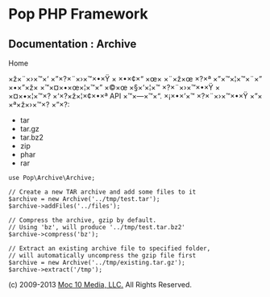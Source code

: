 Pop PHP Framework
=================

Documentation : Archive
-----------------------

Home

×ž×¨×›×™×‘ ×”×?×¨×›×™×•×Ÿ × ×•×¢×“ ×œ× ×¨×ž×œ ×?×ª ×”×™×¦×™×¨×” ×•×”×ž×
×™×¤×•×œ×¦×™×” ×©×œ ×§×‘×¦×™ ×?×¨×›×™×•×Ÿ × ×¤×•×¦×™×? ×‘×?×ž×¦×¢×•×ª
API ×™×—×™×“. ×¡×•×’×™ ×?×¨×›×™×•×Ÿ ×”× ×ª×ž×›×™×? ×”×?:

-   tar
-   tar.gz
-   tar.bz2
-   zip
-   phar
-   rar

<!-- -->

    use Pop\Archive\Archive;

    // Create a new TAR archive and add some files to it
    $archive = new Archive('../tmp/test.tar');
    $archive->addFiles('../files');

    // Compress the archive, gzip by default.
    // Using 'bz', will produce '../tmp/test.tar.bz2'
    $archive->compress('bz');

    // Extract an existing archive file to specified folder,
    // will automatically uncompress the gzip file first
    $archive = new Archive('../tmp/existing.tar.gz');
    $archive->extract('/tmp');

\(c) 2009-2013 [Moc 10 Media, LLC.](http://www.moc10media.com) All
Rights Reserved.
